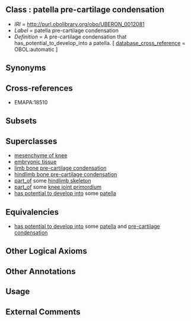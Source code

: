 
## Class : patella pre-cartilage condensation

 * *IRI* = http://purl.obolibrary.org/obo/UBERON_0012081
 * *Label* = patella pre-cartilage condensation
 * *Definition* = A pre-cartilage condensation that has_potential_to_develop_into a patella. [ [database_cross_reference](../../ef/oboInOwl#hasDbXref.md) = OBOL:automatic ]

## Synonyms


## Cross-references

 * EMAPA:18510

## Subsets


## Superclasses

 * [mesenchyme of knee](../../UBERON/21/UBERON_0003321.md)
 * [embryonic tissue](../../UBERON/91/UBERON_0005291.md)
 * [limb bone pre-cartilage condensation](../../UBERON/82/UBERON_0010882.md)
 * [hindlimb bone pre-cartilage condensation](../../UBERON/86/UBERON_0010886.md)
 * [part_of](../../BFO/50/BFO_0000050.md) some [hindlimb skeleton](../../UBERON/41/UBERON_0001441.md)
 * [part_of](../../BFO/50/BFO_0000050.md) some [knee joint primordium](../../UBERON/56/UBERON_0006256.md)
 * [has potential to develop into](../../RO/87/RO_0002387.md) some [patella](../../UBERON/46/UBERON_0002446.md)

## Equivalencies

 * [has potential to develop into](../../RO/87/RO_0002387.md) some [patella](../../UBERON/46/UBERON_0002446.md) and [pre-cartilage condensation](../../UBERON/66/UBERON_0005866.md)

## Other Logical Axioms


## Other Annotations


## Usage


## External Comments

